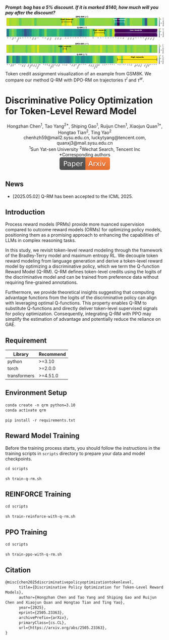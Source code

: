 _**Prompt: bag has a 5\% discount. If it is marked \$140, how much will you pay after the discount?**_
![image](assets/introduction-1.png)
![image](assets/introduction-2.png)
Token credit assignment visualization of an example from GSM8K. We compare our method Q-RM with DPO-RM on trajectories $\tau^l$ and $\tau^w$.

# Discriminative Policy Optimization for Token-Level Reward Model 

<div align="center">
Hongzhan Chen<sup>1</sup>, Tao Yang<sup>2*</sup>, Shiping Gao<sup>1</sup>, Ruijun Chen<sup>1</sup>, Xiaojun Quan<sup>1*</sup>, Hongtao Tian<sup>2</sup>, Ting Yao<sup>2</sup>
</div>
<div align="center">
chenhzh59@mail2.sysu.edu.cn, luckytyang@tencent.com, quanxj3@mail.sysu.edu.cn
</div>
<div align="center">
<sup>1</sup>Sun Yat-sen University <sup>2</sup>Wechat Search, Tencent Inc
</div>
<div align="center">
*Corresponding authors
</div>


<div align="center">
    <a href="https://arxiv.org/pdf/2403.13679.pdf"><img src="assets/Paper-Arxiv-orange.svg" ></a>
</div>


## News

- [2025.05.02] Q-RM has been accepted to the ICML 2025.


## Introduction

Process reward models (PRMs) provide more nuanced supervision compared to outcome reward models (ORMs) for optimizing policy models, positioning them as a promising approach to enhancing the capabilities of LLMs in complex reasoning tasks.

In this study, we revisit token-level reward modeling through the framework of the Bradley-Terry model and maximum entropy RL. We decouple token reward modeling from language generation and derive a token-level reward model by optimizing a discriminative policy, which we term the Q-function Reward Model (Q-RM). Q-RM defines token-level credits using the logits of the discriminative model and can be trained from preference data without requiring fine-grained annotations. 

Furthermore, we provide theoretical insights suggesting that computing advantage functions from the logits of the discriminative policy can align with leveraging optimal Q-functions. This property enables Q-RM to substitute Q-functions and directly deliver token-level supervised signals for policy optimization. Consequently, integrating Q-RM with PPO may simplify the estimation of advantage and potentially reduce the reliance on GAE.


## Requirement

| Library        | Recommend | 
|----------------|-----------|
| python         | \>=3.10   | 
| torch          | \>=2.0.0  | 
| transformers   | \>=4.51.0 |

## Environment Setup

```
conda create -n qrm python=3.10
conda activate qrm

pip install -r requirements.txt
```

## Reward Model Training
Before the training process starts, you should follow the instructions in the training scripts in `scripts` directory to prepare your data and model checkpoints.

```shell
cd scripts

sh train-q-rm.sh
```

## REINFORCE Training
```shell
cd scripts

sh train-reinforce-with-q-rm.sh
```

## PPO Training 
```shell
cd scripts

sh train-ppo-with-q-rm.sh
```

## Citation
```
@misc{chen2025discriminativepolicyoptimizationtokenlevel,
      title={Discriminative Policy Optimization for Token-Level Reward Models}, 
      author={Hongzhan Chen and Tao Yang and Shiping Gao and Ruijun Chen and Xiaojun Quan and Hongtao Tian and Ting Yao},
      year={2025},
      eprint={2505.23363},
      archivePrefix={arXiv},
      primaryClass={cs.CL},
      url={https://arxiv.org/abs/2505.23363}, 
}
```
